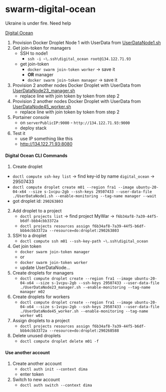 # swarm-digital-ocean
Ukraine is under fire. Need help

[Digital Ocean](https://cloud.digitalocean.com/projects)

1. Provision Docker Droplet Node 1 with UserData from [UserDataNode1.sh](digital_ocean/UserDataNode1.sh)
2. Get join-token for managers
    -  SSH to node1
        -  `ssh -i ~\.ssh\digital_ocean root@134.122.71.93`
    -  get join-token
        -  `docker swarm join-token worker` -> save it
        -  **OR** manager
        -  `docker swarm join-token manager` -> save it
3. Provision 2 another nodes Docker Droplet with UserData from [UserDataNode23_manager.sh](digital_ocean/UserDataNode23_manager.sh)
    - replace line with join token by token from step 2
4. Provision 2 another nodes Docker Droplet with UserData from [UserDataNode45_worker.sh](digital_ocean/UserDataNode45_worker.sh)
    - replace line with join token by token from step 2
5. Portainer console
    -  on `serverPublicIP:9000` - `http://134.122.71.93:9000`
    -  deploy stack
6. Test it
    -  use IP something like this
    -  http://134.122.71.93:8080

####  Digital Ocean CLI Commands

1.  Create droplet
   - `doctl compute ssh-key list` -> find key-id by name `digital_ocean` -> 29507433
   - `doctl compute droplet create m01 --region fra1 --image ubuntu-20-04-x64 --size s-1vcpu-2gb --ssh-keys 29507433 --user-data-file ./UserDataNode1.sh --enable-monitoring --tag-name manager --wait`
   - got droplet id: `290263803`
2. Add droplet to a project 
   - `doctl projects list` -> find project MyWar -> `f6b34af8-7a39-44f5-b6df-bbb4cbb3372a`
   - `doctl projects resources assign f6b34af8-7a39-44f5-b6df-bbb4cbb3372a --resource=do:droplet:290263803`
3. SSH to a droplet
   - `doctl compute ssh m01 --ssh-key-path ~\.ssh\digital_ocean`
4. Get join token
   - `docker swarm join-token manager`
   - or
   - `docker swarm join-token worker`
   - update UserDataNode...
5. Create droplets for managers
   - `doctl compute droplet create --region fra1 --image ubuntu-20-04-x64 --size s-1vcpu-2gb --ssh-keys 29507433 --user-data-file ./UserDataNode23_manager.sh --enable-monitoring --tag-name manager m02`
6. Create droplets for workers
   - `doctl compute droplet create --region fra1 --image ubuntu-20-04-x64 --size s-1vcpu-2gb --ssh-keys 29507433 --user-data-file ./UserDataNode45_worker.sh --enable-monitoring --tag-name worker w01`
7. Assign droplets to a project  
   - `doctl projects resources assign f6b34af8-7a39-44f5-b6df-bbb4cbb3372a --resource=do:droplet:290268588` 
8. Delete unused droplets
   - `doctl compute droplet delete m01 -f`
   

####  Use another account

1. Create another account
   - `doctl auth init --context dima`
   - enter token
2. Switch to new account
   - `doctl auth switch --context dima`





